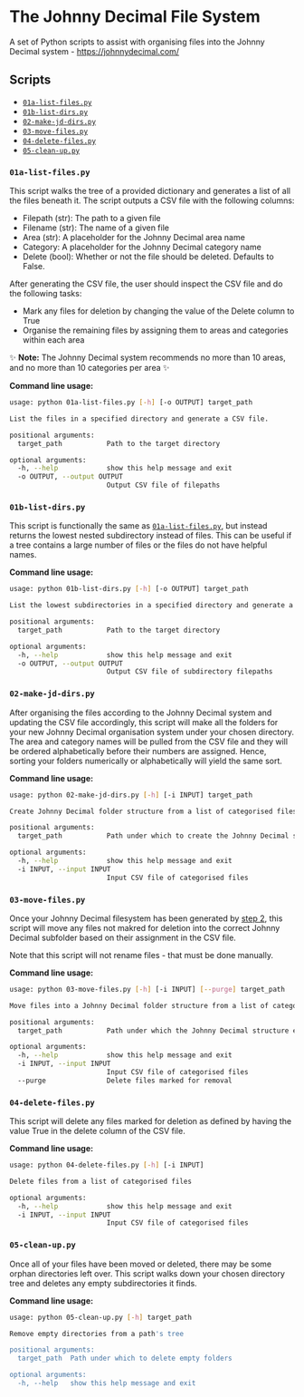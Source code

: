 # The Johnny Decimal File System

A set of Python scripts to assist with organising files into the Johnny Decimal system - <https://johnnydecimal.com/>

## Scripts

- [`01a-list-files.py`](01a-list-files.py)
- [`01b-list-dirs.py`](01b-list-dirs.py)
- [`02-make-jd-dirs.py`](02-make-jd-dirs.py)
- [`03-move-files.py`](03-move-files.py)
- [`04-delete-files.py`](04-delete-files.py)
- [`05-clean-up.py`](05-clean-up.py)

### `01a-list-files.py`

This script walks the tree of a provided dictionary and generates a list of all the files beneath it.
The script outputs a CSV file with the following columns:

- Filepath (str): The path to a given file
- Filename (str): The name of a given file
- Area (str): A placeholder for the Johnny Decimal area name
- Category: A placeholder for the Johnny Decimal category name
- Delete (bool): Whether or not the file should be deleted. Defaults to False.

After generating the CSV file, the user should inspect the CSV file and do the following tasks:

- Mark any files for deletion by changing the value of the Delete column to True
- Organise the remaining files by assigning them to areas and categories within each area

:sparkles: **Note:** The Johnny Decimal system recommends no more than 10 areas, and no more than 10 categories per area :sparkles:

**Command line usage:**

```bash
usage: python 01a-list-files.py [-h] [-o OUTPUT] target_path

List the files in a specified directory and generate a CSV file.

positional arguments:
  target_path           Path to the target directory

optional arguments:
  -h, --help            show this help message and exit
  -o OUTPUT, --output OUTPUT
                        Output CSV file of filepaths
```

### `01b-list-dirs.py`

This script is functionally the same as [`01a-list-files.py`](#01a-list-filespy), but instead returns the lowest nested subdirectory instead of files.
This can be useful if a tree contains a large number of files or the files do not have helpful names.

**Command line usage:**

```bash
usage: python 01b-list-dirs.py [-h] [-o OUTPUT] target_path

List the lowest subdirectories in a specified directory and generate a CSV file.

positional arguments:
  target_path           Path to the target directory

optional arguments:
  -h, --help            show this help message and exit
  -o OUTPUT, --output OUTPUT
                        Output CSV file of subdirectory filepaths
```

### `02-make-jd-dirs.py`

After organising the files according to the Johnny Decimal system and updating the CSV file accordingly, this script will make all the folders for your new Johnny Decimal organisation system under your chosen directory.
The area and category names will be pulled from the CSV file and they will be ordered alphabetically before their numbers are assigned.
Hence, sorting your folders numerically or alphabetically will yield the same sort.

**Command line usage:**

```bash
usage: python 02-make-jd-dirs.py [-h] [-i INPUT] target_path

Create Johnny Decimal folder structure from a list of categorised files

positional arguments:
  target_path           Path under which to create the Johnny Decimal structure

optional arguments:
  -h, --help            show this help message and exit
  -i INPUT, --input INPUT
                        Input CSV file of categorised files
```

### `03-move-files.py`

Once your Johnny Decimal filesystem has been generated by [step 2](#02-make-jd-dirspy), this script will move any files not makred for deletion into the correct Johnny Decimal subfolder based on their assignment in the CSV file.

Note that this script will not rename files - that must be done manually.

**Command line usage:**

```bash
usage: python 03-move-files.py [-h] [-i INPUT] [--purge] target_path

Move files into a Johnny Decimal folder structure from a list of categorised files

positional arguments:
  target_path           Path under which the Johnny Decimal structure exists

optional arguments:
  -h, --help            show this help message and exit
  -i INPUT, --input INPUT
                        Input CSV file of categorised files
  --purge               Delete files marked for removal
```

### `04-delete-files.py`

This script will delete any files marked for deletion as defined by having the value True in the delete column of the CSV file.

**Command line usage:**

```bash
usage: python 04-delete-files.py [-h] [-i INPUT]

Delete files from a list of categorised files

optional arguments:
  -h, --help            show this help message and exit
  -i INPUT, --input INPUT
                        Input CSV file of categorised files
```

### `05-clean-up.py`

Once all of your files have been moved or deleted, there may be some orphan directories left over.
This script walks down your chosen directory tree and deletes any empty subdirectories it finds.

**Command line usage:**

```bash
usage: python 05-clean-up.py [-h] target_path

Remove empty directories from a path's tree

positional arguments:
  target_path  Path under which to delete empty folders

optional arguments:
  -h, --help   show this help message and exit
```
